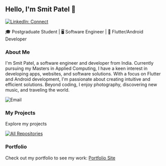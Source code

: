 ## Hello, I'm Smit Patel 👋

[![LinkedIn: Connect](https://img.shields.io/badge/LinkedIn-Connect-blue)][1]

[1]: https://www.linkedin.com/in/smit-patel-34848a210/

🎓 Postgraduate Student | 🖥️ Software Engineer | 📱 Flutter/Android Developer

### About Me

I'm Smit Patel, a software engineer and developer from India. Currently pursuing my Masters in Applied Computing, I have a keen interest in developing apps, websites, and software solutions. With a focus on Flutter and Android development, I'm passionate about creating intuitive and efficient solutions. Beyond coding, I enjoy photography, discovering new music, and traveling the world.

![Email](https://img.shields.io/badge/Email-smitpatel7032%40gmail.com-red)


### My Projects

Explore my projects

[![All Repositories](https://img.shields.io/badge/All%20Repositories-View%20All-brightgreen)](https://github.com/Smit-1103?tab=repositories)


### Portfolio

Check out my portfolio to see my work: [Portfolio Site](https://portfolio-smit.vercel.app/)
